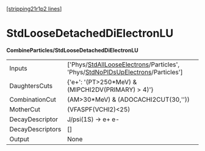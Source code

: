 [[stripping21r1p2 lines]](./stripping21r1p2-index)

# StdLooseDetachedDiElectronLU

**CombineParticles/StdLooseDetachedDiElectronLU**

|                  |                                                                                                                                                                                                      |
|------------------|------------------------------------------------------------------------------------------------------------------------------------------------------------------------------------------------------|
| Inputs           | ['Phys/[StdAllLooseElectrons](./stripping21r1p2-commonparticles-stdalllooseelectrons)/Particles', 'Phys/[StdNoPIDsUpElectrons](./stripping21r1p2-commonparticles-stdnopidsupelectrons)/Particles'] |
| DaughtersCuts    | {'e+': '(PT\>250\*MeV) & (MIPCHI2DV(PRIMARY) \> 4)'}                                                                                                                                                 |
| CombinationCut   | (AM\>30\*MeV) & (ADOCACHI2CUT(30,''))                                                                                                                                                                |
| MotherCut        | (VFASPF(VCHI2)\<25)                                                                                                                                                                                  |
| DecayDescriptor  | J/psi(1S) -\> e+ e-                                                                                                                                                                                  |
| DecayDescriptors | []                                                                                                                                                                                                 |
| Output           | None                                                                                                                                                                                                 |
